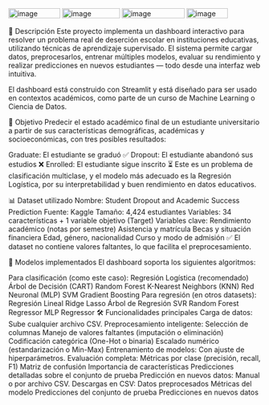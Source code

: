 <img width="103" height="20" alt="image" src="https://github.com/user-attachments/assets/c0eddba6-3915-4730-81b9-ba7136df2889" />

<img width="115" height="20" alt="image" src="https://github.com/user-attachments/assets/23fed70b-ed6d-4824-836c-932bafa150f6" />

<img width="125" height="20" alt="image" src="https://github.com/user-attachments/assets/7188be8d-fe16-4dd4-b557-ccc8c041ab6a" />

<img width="82" height="20" alt="image" src="https://github.com/user-attachments/assets/f363ffb5-7948-4c3c-bb45-606104ca0561" />

📌 Descripción
Este proyecto implementa un dashboard interactivo para resolver un problema real de deserción escolar en instituciones educativas, utilizando técnicas de aprendizaje supervisado. El sistema permite cargar datos, preprocesarlos, entrenar múltiples modelos, evaluar su rendimiento y realizar predicciones en nuevos estudiantes — todo desde una interfaz web intuitiva.

El dashboard está construido con Streamlit y está diseñado para ser usado en contextos académicos, como parte de un curso de Machine Learning o Ciencia de Datos.

🎯 Objetivo
Predecir el estado académico final de un estudiante universitario a partir de sus características demográficas, académicas y socioeconómicas, con tres posibles resultados:

Graduate: El estudiante se graduó ✅
Dropout: El estudiante abandonó sus estudios ❌
Enrolled: El estudiante sigue inscrito ⏳
Este es un problema de clasificación multiclase, y el modelo más adecuado es la Regresión Logística, por su interpretabilidad y buen rendimiento en datos educativos.

📊 Dataset utilizado
Nombre: Student Dropout and Academic Success Prediction
Fuente: Kaggle
Tamaño: 4,424 estudiantes
Variables: 34 características + 1 variable objetivo (Target)
Variables clave:
Rendimiento académico (notas por semestre)
Asistencia y matrícula
Becas y situación financiera
Edad, género, nacionalidad
Curso y modo de admisión
✅ El dataset no contiene valores faltantes, lo que facilita el preprocesamiento. 

🧠 Modelos implementados
El dashboard soporta los siguientes algoritmos:

Para clasificación (como este caso):
Regresión Logística (recomendado)
Árbol de Decisión (CART)
Random Forest
K-Nearest Neighbors (KNN)
Red Neuronal (MLP)
SVM
Gradient Boosting
Para regresión (en otros datasets):
Regresión Lineal
Ridge
Lasso
Árbol de Regresión
SVR
Random Forest Regressor
MLP Regressor
🛠️ Funcionalidades principales
Carga de datos: Sube cualquier archivo CSV.
Preprocesamiento inteligente:
Selección de columnas
Manejo de valores faltantes (imputación o eliminación)
Codificación categórica (One-Hot o binaria)
Escalado numérico (estandarización o Min-Max)
Entrenamiento de modelos: Con ajuste de hiperparámetros.
Evaluación completa:
Métricas por clase (precisión, recall, F1)
Matriz de confusión
Importancia de características
Predicciones detalladas sobre el conjunto de prueba
Predicción en nuevos datos: Manual o por archivo CSV.
Descargas en CSV:
Datos preprocesados
Métricas del modelo
Predicciones del conjunto de prueba
Predicciones en nuevos datos
